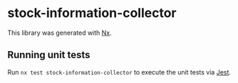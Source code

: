 # stock-information-collector

This library was generated with [Nx](https://nx.dev).

## Running unit tests

Run `nx test stock-information-collector` to execute the unit tests via [Jest](https://jestjs.io).
